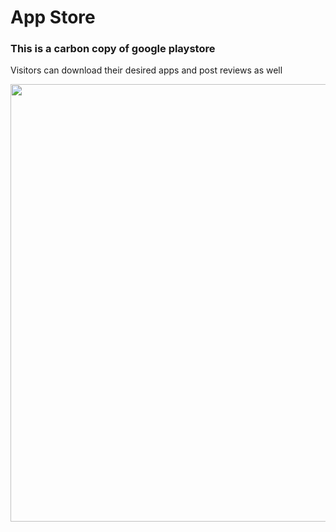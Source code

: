 <h1>App Store</h1>
<h3>This is a carbon copy of google playstore</h3>
<p>Visitors can download their desired apps and post reviews as well</p>
<img src="https://i.postimg.cc/Y0vZJ64T/appstore.png" width="800px" height="700px"/>
